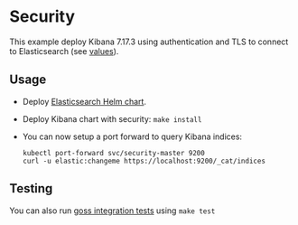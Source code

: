 # Security

This example deploy Kibana 7.17.3 using authentication and TLS to connect to
Elasticsearch (see [values][]).


## Usage

* Deploy [Elasticsearch Helm chart][].

* Deploy Kibana chart with security: `make install`

* You can now setup a port forward to query Kibana indices:

  ```
  kubectl port-forward svc/security-master 9200
  curl -u elastic:changeme https://localhost:9200/_cat/indices
  ```


## Testing

You can also run [goss integration tests][] using `make test`


[elasticsearch helm chart]: https://github.com/elastic/helm-charts/tree/7.17/elasticsearch/examples/security/
[goss integration tests]: https://github.com/elastic/helm-charts/tree/7.17/kibana/examples/security/test/goss.yaml
[values]: https://github.com/elastic/helm-charts/tree/7.17/kibana/examples/security/values.yaml
